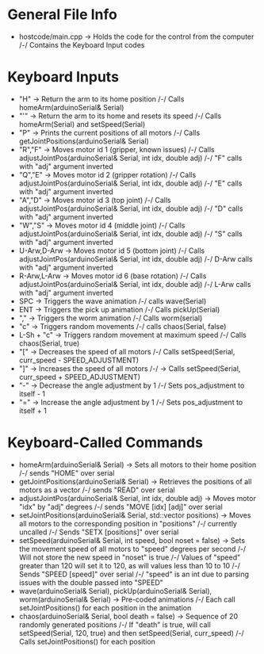 # General File Info
* hostcode/main.cpp -> Holds the code for the control from the computer /-/ Contains the Keyboard Input codes


# Keyboard Inputs
* "H" -> Return the arm to its home position /-/ Calls homeArm(arduinoSerial& Serial)
* "'" -> Return the arm to its home and resets its speed /-/ Calls homeArm(Serial) and setSpeed(Serial)
* "P" -> Prints the current positions of all motors /-/ Calls getJointPositions(arduinoSerial& Serial)
* "R","F" -> Moves motor id 1 (gripper, known issues) /-/ Calls adjustJointPos(arduinoSerial& Serial, int idx, double adj) /-/ "F" calls with "adj" argument inverted
* "Q","E" -> Moves motor id 2 (gripper rotation) /-/ Calls adjustJointPos(arduinoSerial& Serial, int idx, double adj) /-/ "E" calls with "adj" argument inverted
* "A","D" -> Moves motor id 3 (top joint) /-/ Calls adjustJointPos(arduinoSerial& Serial, int idx, double adj) /-/ "D" calls with "adj" argument inverted
* "W","S" -> Moves motor id 4 (middle joint) /-/ Calls adjustJointPos(arduinoSerial& Serial, int idx, double adj) /-/ "S" calls with "adj" argument inverted
* U-Arw,D-Arw -> Moves motor id 5 (bottom joint) /-/ Calls adjustJointPos(arduinoSerial& Serial, int idx, double adj) /-/ D-Arw calls with "adj" argument inverted
* R-Arw,L-Arw -> Moves motor id 6 (base rotation) /-/ Calls adjustJointPos(arduinoSerial& Serial, int idx, double adj) /-/ L-Arw calls with "adj" argument inverted
* SPC -> Triggers the wave animation /-/ calls wave(Serial)
* ENT -> Triggers the pick up animation /-/ Calls pickUp(Serial)
* "," -> Triggers the worm animation /-/ Calls worm(serial)
* "c" -> Triggers random movements /-/ calls chaos(Serial, false)
* L-Sh + "c" -> Triggers random movement at maximum speed /-/ Calls chaos(Serial, true)
* "[" -> Decreases the speed of all motors /-/ Calls setSpeed(Serial, curr_speed - SPEED_ADJUSTMENT)
* "]" -> Increases the speed of all motors /-/ -> Calls setSpeed(Serial, curr_speed + SPEED_ADJUSTMENT)
* "-" -> Decrease the angle adjustment by 1 /-/ Sets pos_adjustment to itself - 1
* "=" -> Increase the angle adjustment by 1 /-/ Sets pos_adjustment to itself + 1


# Keyboard-Called Commands
* homeArm(arduinoSerial& Serial) -> Sets all motors to their home position /-/ sends "HOME" over serial
* getJointPositions(arduinoSerial& Serial) -> Retrieves the positions of all motors as a vector /-/ sends "READ" over serial
* adjustJointPos(arduinoSerial& Serial, int idx, double adj) -> Moves motor "idx" by "adj" degrees /-/ sends "MOVE [idx] [adj]" over serial
* setJointPositions(arduinoSerial& Serial, std::vector<double> positions) -> Moves all motors to the corresponding position in "positions" /-/ currently uncalled /-/ Sends "SETX [positions]" over serial
* setSpeed(arduinoSerial& Serial, int speed, bool noset = false) -> Sets the movement speed of all motors to "speed" degrees per second /-/ Will not store the new speed in "noset" is true /-/ Values of "speed" greater than 120 will set it to 120, as will values less than 10 to 10 /-/ Sends "SPEED [speed]" over serial /-/ "speed" is an int due to parsing issues with the double passed into "SPEED"
* wave(arduinoSerial& Serial), pickUp(arduinoSerial& Serial), worm(arduinoSerial& Serial) -> Pre-coded animations /-/ Each call setJointPositions() for each position in the animation
* chaos(arduinoSerial& Serial, bool death = false) -> Sequence of 20 randomly generated positions /-/ If "death" is true, will call setSpeed(Serial, 120, true) and then setSpeed(Serial, curr_speed) /-/ Calls setJointPositions() for each position
